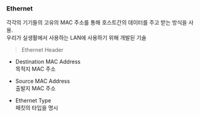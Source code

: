 ### Ethernet  
각각의 기기들의 고유의 MAC 주소를 통해 호스트간의 데이터를 주고 받는 방식을 사용.  
우리가 실생활에서 사용하는 LAN에 사용하기 위해 개발된 기술

> Ethernet Header  

* Destination MAC Address  
목적지 MAC 주소

* Source MAC Address  
출발지 MAC 주소

* Ethernet Type  
패킷의 타입을 명시
